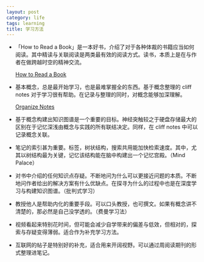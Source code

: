 ```yaml
---
layout: post
category: life
tags: learning
title: 学习方法
---
```


- 「How to Read a Book」是一本好书，介绍了对于各种体裁的书籍应当如何阅读。其中精读与关联阅读是两类最有效的阅读方式。读书，本质上是在与作者在做跨越时空的精神交流。

    [How to Read a Book](https://www.goodreads.com/book/show/567610.How_to_Read_a_Book)

- 基本概念，总是最开始学习，也是最难掌握全的东西。基于概念整理的 cliff notes 对于学习很有帮助。在记录与整理的同时，对概念能够加深理解。

    [Organize Notes](https://www.notion.so/404fa48ed2154c6e93cc2fcf67c20f81)

- 基于概念构建出知识图谱是一个重要的目标。神经突触较之于硬盘存储最大的区别在于记忆深浅由概念与实践的所有联结决定。同样，在 cliff notes 中可以记录概念关联。
- 笔记的索引甚为重要。标签，树状结构，搜索共用能加快检索速度。其中，尤其以树结构最为关键，记忆该结构能在脑中构建出一个记忆宫殿。（Mind Palace）
- 对书中介绍的任何知识点存疑。不断地问为什么可以更接近问题的本质。不断地问作者给出的解决方案有什么优缺点。在探寻为什么的过程中也是在深度学习与构建知识图谱。（批判式学习）
- 教授他人是帮助内化的重要手段。可以口头教授，也可撰文。如果有概念讲不清楚的，那必然是自己没学透的。（费曼学习法）
- 视频看起来特别花时间，但可能会减少自学带来的偏差与低效，但相对的，探索与存疑变得薄弱。适合作为补充学习方法。
- 互联网的帖子是特别好的补充，适合用来开阔视野。可以通过周阅读期刊的形式整理进笔记。
